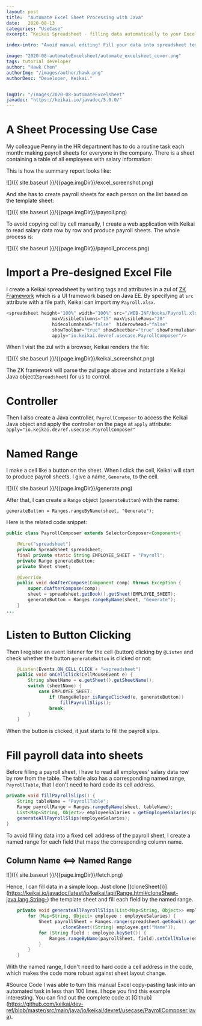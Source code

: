 ```yaml
---
layout: post
title:  "Automate Excel Sheet Processing with Java"
date:   2020-08-13
categories: "UseCase"
excerpt: “Keikai Spreadsheet - filling data automatically to your Excel templates.”

index-intro: "Avoid manual editing! Fill your data into spreadsheet templates automatically by using Keikai."

image: "2020-08-automateExcelsheet/automate_excelsheet_cover.png"
tags: tutorial developer
author: "Hawk Chen"
authorImg: "/images/author/hawk.png"
authorDesc: "Developer, Keikai."


imgDir: "/images/2020-08-automateExcelsheet"
javadoc: "https://keikai.io/javadoc/5.0.0/"
---
```

<!--
images come from https://drive.google.com/open?id=17EEz_BuTVsTSeAA3a8AakyMspVSd_OEb made with draw.io
-->

# A Sheet Processing Use Case

My colleague Penny in the HR department has to do a routine task each month: making payroll sheets for everyone in the company. There is a sheet containing a table of all employees with salary information:

This is how the summary report looks like:

![]({{ site.baseurl }}/{{page.imgDir}}/excel_screenshot.png)

And she has to create payroll sheets for each person on the list based on the template sheet:

![]({{ site.baseurl }}/{{page.imgDir}}/payroll.png)

To avoid copying cell by cell manually, I create a web application with Keikai to read salary data row by row and produce payroll sheets. The whole process is:

![]({{ site.baseurl }}/{{page.imgDir}}/payroll_process.png)

# Import a Pre-designed Excel File

I create a Keikai spreadsheet by writing tags and attributes in a zul of [ZK Framework](https://www.zkoss.org/) which is a UI framework based on Java EE. By specifying at `src` attribute with a file path, Keikai can import my `Payroll.xlsx`.

```java
<spreadsheet height="100%" width="100%" src="/WEB-INF/books/Payroll.xlsx"
                 maxVisibleColumns="15" maxVisibleRows="20"
                 hidecolumnhead="false"  hiderowhead="false"
                 showToolbar="true" showSheetbar="true" showFormulabar="true"
                 apply="io.keikai.devref.usecase.PayrollComposer"/>
```

When I visit the zul with a browser, Keikai renders the file:

![]({{ site.baseurl }}/{{page.imgDir}}/keikai_screenshot.png)

The ZK framework will parse the zul page above and instantiate a Keikai Java object(`Spreadsheet`) for us to control.

# Controller
Then I also create a Java controller, `PayrollComposer` to access the Keikai Java object and apply the controller on the page at `apply` attribute: `apply="io.keikai.devref.usecase.PayrollComposer"`

# Named Range
I make a cell like a button on the sheet. When I click the cell, Keikai will start to produce payroll sheets. I give a name, `Generate`, to the cell.

![]({{ site.baseurl }}/{{page.imgDir}}/generate.png)

After that, I can create a `Range` object (`generateButton`) with the name:

`generateButton = Ranges.rangeByName(sheet, "Generate");`

Here is the related code snippet:

```java
public class PayrollComposer extends SelectorComposer<Component>{

    @Wire("spreadsheet")
    private Spreadsheet spreadsheet;
    final private static String EMPLOYEE_SHEET = "Payroll";
    private Range generateButton;
    private Sheet sheet;

    @Override
    public void doAfterCompose(Component comp) throws Exception {
        super.doAfterCompose(comp);
        sheet = spreadsheet.getBook().getSheet(EMPLOYEE_SHEET);
        generateButton = Ranges.rangeByName(sheet, "Generate");
    }
...
```

# Listen to Button Clicking
Then I register an event listener for the cell (button) clicking by `@Listen` and check whether the button `generateButton` is clicked or not:

```java
    @Listen(Events.ON_CELL_CLICK + "=spreadsheet")
    public void onCellClick(CellMouseEvent e) {
        String sheetName = e.getSheet().getSheetName();
        switch (sheetName) {
            case EMPLOYEE_SHEET:
                if (RangeHelper.isRangeClicked(e, generateButton))
                    fillPayrollSlips();
                break;
        }
    }
```

When the button is clicked, it just starts to fill the payroll slips.

# Fill payroll data into sheets
Before filling a payroll sheet, I have to read all employees' salary data row by row from the table. The table also has a corresponding named range, `PayrollTable`, that I don't need to hard code its cell address.

```java
private void fillPayrollSlips() {
    String tableName = "PayrollTable";
    Range payrollRange = Ranges.rangeByName(sheet, tableName);
    List<Map<String, Object>> employeeSalaries = getEmployeeSalaries(payrollRange);
    generateAllPayrollSlips(employeeSalaries);
}
```

To avoid filling data into a fixed cell address of the payroll sheet, I create a named range for each field that maps the corresponding column name.

## Column Name <==> Named Range

![]({{ site.baseurl }}/{{page.imgDir}}/fetch.png)

Hence, I can fill data in a simple loop. Just clone [(cloneSheet())] (https://keikai.io/javadoc/latest/io/keikai/api/Range.html#cloneSheet-java.lang.String-) the template sheet and fill each field by the named range.

```java
    private void generateAllPayrollSlips(List<Map<String, Object>> employeeSalaries) {
        for (Map<String, Object> employee : employeeSalaries) {
            Sheet payrollSheet = Ranges.range(spreadsheet.getBook().getSheet("Form"))
                    .cloneSheet((String) employee.get("Name"));
            for (String field : employee.keySet()) {
                Ranges.rangeByName(payrollSheet, field).setCellValue(employee.get(field));
            }
        }
    }
```

With the named range, I don't need to hard code a cell address in the code, which makes the code more robust against sheet layout change.

#Source Code
I was able to turn this manual Excel copy-pasting task into an automated task in less than 100 lines. I hope you find this example interesting. You can find out the complete code at [Github] (https://github.com/keikai/dev-ref/blob/master/src/main/java/io/keikai/devref/usecase/PayrollComposer.java).



[jekyll]:      http://jekyllrb.com
[jekyll-gh]:   https://github.com/jekyll/jekyll
[jekyll-help]: https://github.com/jekyll/jekyll-help
